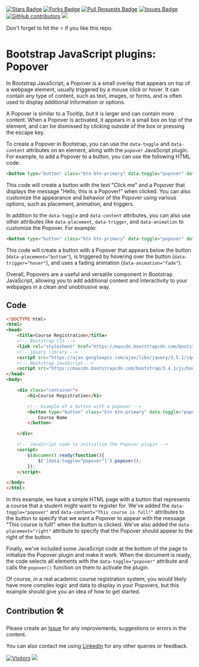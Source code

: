 <a href="https://github.com/drshahizan/learn-php/stargazers"><img src="https://img.shields.io/github/stars/drshahizan/learn-php" alt="Stars Badge"/></a>
<a href="https://github.com/drshahizan/learn-php/network/members"><img src="https://img.shields.io/github/forks/drshahizan/learn-php" alt="Forks Badge"/></a>
<a href="https://github.com/drshahizan/learn-php/pulls"><img src="https://img.shields.io/github/issues-pr/drshahizan/learn-php" alt="Pull Requests Badge"/></a>
<a href="https://github.com/drshahizan/learn-php/issues"><img src="https://img.shields.io/github/issues/drshahizan/learn-php" alt="Issues Badge"/></a>
<a href="https://github.com/drshahizan/learn-php/graphs/contributors"><img alt="GitHub contributors" src="https://img.shields.io/github/contributors/drshahizan/learn-php?color=2b9348"></a>
![](https://visitor-badge.glitch.me/badge?page_id=drshahizan/learn-php)

Don't forget to hit the :star: if you like this repo.

# Bootstrap JavaScript plugins: Popover

In Bootstrap JavaScript, a Popover is a small overlay that appears on top of a webpage element, usually triggered by a mouse click or hover. It can contain any type of content, such as text, images, or forms, and is often used to display additional information or options.

A Popover is similar to a Tooltip, but it is larger and can contain more content. When a Popover is activated, it appears in a small box on top of the element, and can be dismissed by clicking outside of the box or pressing the escape key.

To create a Popover in Bootstrap, you can use the `data-toggle` and `data-content` attributes on an element, along with the `popover` JavaScript plugin. For example, to add a Popover to a button, you can use the following HTML code:

```html
<button type="button" class="btn btn-primary" data-toggle="popover" data-content="Hello, this is a Popover!">Click me</button>
```

This code will create a button with the text "Click me" and a Popover that displays the message "Hello, this is a Popover!" when clicked. You can also customize the appearance and behavior of the Popover using various options, such as placement, animation, and triggers.

In addition to the `data-toggle` and `data-content` attributes, you can also use other attributes like `data-placement`, `data-trigger`, and `data-animation` to customize the Popover. For example:

```html
<button type="button" class="btn btn-primary" data-toggle="popover" data-content="Hello, this is a Popover!" data-placement="bottom" data-trigger="hover" data-animation="fade">Click me</button>
```

This code will create a button with a Popover that appears below the button (`data-placement="bottom"`), is triggered by hovering over the button (`data-trigger="hover"`), and uses a fading animation (`data-animation="fade"`).

Overall, Popovers are a useful and versatile component in Bootstrap JavaScript, allowing you to add additional content and interactivity to your webpages in a clean and unobtrusive way.

## Code

```html
<!DOCTYPE html>
<html>
<head>
	<title>Course Registration</title>
	<!-- Bootstrap CSS -->
	<link rel="stylesheet" href="https://maxcdn.bootstrapcdn.com/bootstrap/3.4.1/css/bootstrap.min.css">
	<!-- jQuery library -->
	<script src="https://ajax.googleapis.com/ajax/libs/jquery/3.5.1/jquery.min.js"></script>
	<!-- Bootstrap JavaScript -->
	<script src="https://maxcdn.bootstrapcdn.com/bootstrap/3.4.1/js/bootstrap.min.js"></script>
</head>
<body>

	<div class="container">
		<h1>Course Registration</h1>

		<!-- Example of a button with a popover -->
		<button type="button" class="btn btn-primary" data-toggle="popover" data-content="This course is full!" data-placement="right">
			Course Name
		</button>

	</div>

	<!-- JavaScript code to initialize the Popover plugin -->
	<script>
		$(document).ready(function(){
			$('[data-toggle="popover"]').popover();
		});
	</script>

</body>
</html>
```

In this example, we have a simple HTML page with a button that represents a course that a student might want to register for. We've added the `data-toggle="popover"` and `data-content="This course is full!"` attributes to the button to specify that we want a Popover to appear with the message "This course is full!" when the button is clicked. We've also added the `data-placement="right"` attribute to specify that the Popover should appear to the right of the button.

Finally, we've included some JavaScript code at the bottom of the page to initialize the Popover plugin and make it work. When the document is ready, the code selects all elements with the `data-toggle="popover"` attribute and calls the `popover()` function on them to activate the plugin.

Of course, in a real academic course registration system, you would likely have more complex logic and data to display in your Popovers, but this example should give you an idea of how to get started.

## Contribution 🛠️
Please create an [Issue](https://github.com/drshahizan/learn-php/issues) for any improvements, suggestions or errors in the content.

You can also contact me using [Linkedin](https://www.linkedin.com/in/drshahizan/) for any other queries or feedback.

[![Visitors](https://api.visitorbadge.io/api/visitors?path=https%3A%2F%2Fgithub.com%2Fdrshahizan&labelColor=%23697689&countColor=%23555555&style=plastic)](https://visitorbadge.io/status?path=https%3A%2F%2Fgithub.com%2Fdrshahizan)
![](https://hit.yhype.me/github/profile?user_id=81284918)

